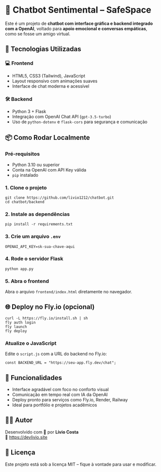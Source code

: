 <h1>🤖 Chatbot Sentimental – SafeSpace</h1>
  <p>Este é um projeto de <strong>chatbot com interface gráfica e backend integrado com a OpenAI</strong>, voltado para <strong>apoio emocional e conversas empáticas</strong>, como se fosse um amigo virtual.</p>

  <h2>🧠 Tecnologias Utilizadas</h2>
  <h3>💻 Frontend</h3>
  <ul>
    <li>HTML5, CSS3 (Tailwind), JavaScript</li>
    <li>Layout responsivo com animações suaves</li>
    <li>Interface de chat moderna e acessível</li>
  </ul>

  <h3>🛠️ Backend</h3>
  <ul>
    <li>Python 3 + Flask</li>
    <li>Integração com OpenAI Chat API (<code>gpt-3.5-turbo</code>)</li>
    <li>Uso de <code>python-dotenv</code> e <code>flask-cors</code> para segurança e comunicação</li>
  </ul>

  <h2>📦 Como Rodar Localmente</h2>
  <h3>Pré-requisitos</h3>
  <ul>
    <li>Python 3.10 ou superior</li>
    <li>Conta na OpenAI com API Key válida</li>
    <li><code>pip</code> instalado</li>
  </ul>

  <h3>1. Clone o projeto</h3>
  <pre><code>git clone https://github.com/livio1212/chatbot.git
cd chatbot/backend</code></pre>

  <h3>2. Instale as dependências</h3>
  <pre><code>pip install -r requirements.txt</code></pre>

  <h3>3. Crie um arquivo <code>.env</code></h3>
  <pre><code>OPENAI_API_KEY=sk-sua-chave-aqui</code></pre>

  <h3>4. Rode o servidor Flask</h3>
  <pre><code>python app.py</code></pre>

  <h3>5. Abra o frontend</h3>
  <p>Abra o arquivo <code>frontend/index.html</code> diretamente no navegador.</p>

  <h2>🌐 Deploy no Fly.io (opcional)</h2>
  <pre><code>curl -L https://fly.io/install.sh | sh
fly auth login
fly launch
fly deploy</code></pre>

  <h3>Atualize o JavaScript</h3>
  <p>Edite o <code>script.js</code> com a URL do backend no Fly.io:</p>
  <pre><code>const BACKEND_URL = "https://seu-app.fly.dev/chat";</code></pre>



  <h2>📌 Funcionalidades</h2>
  <ul>
    <li>Interface agradável com foco no conforto visual</li>
    <li>Comunicação em tempo real com IA da OpenAI</li>
    <li>Deploy pronto para serviços como Fly.io, Render, Railway</li>
    <li>Ideal para portfólio e projetos acadêmicos</li>
  </ul>

  <h2>🙋‍♂️ Autor</h2>
  <p>Desenvolvido com 💙 por <strong>Lívio Costa</strong><br/>
  🔗 <a href="https://devlivio.site" target="_blank">https://devlivio.site</a></p>

  <h2>📃 Licença</h2>
  <p>Este projeto está sob a licença MIT – fique à vontade para usar e modificar.</p>
